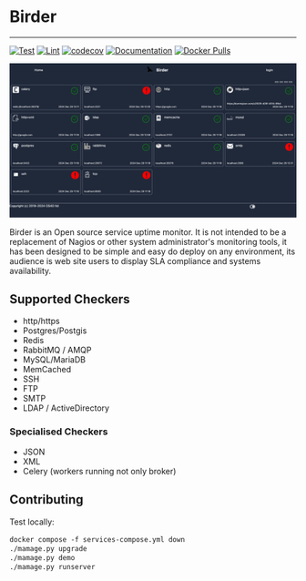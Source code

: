# Birder

---

[![Test](https://github.com/os4d/birder/actions/workflows/test.yml/badge.svg)](https://github.com/os4d/birder/actions/workflows/test.yml)
[![Lint](https://github.com/os4d/birder/actions/workflows/lint.yml/badge.svg)](https://github.com/os4d/birder/actions/workflows/lint.yml)
[![codecov](https://codecov.io/github/os4d/birder/graph/badge.svg?token=FBUB7HML5S)](https://codecov.io/github/os4d/birder)
[![Documentation](https://github.com/os4d/birder/actions/workflows/docs.yml/badge.svg)](https://os4d.github.io/birder/)
[![Docker Pulls](https://img.shields.io/docker/pulls/os4d/birder)](https://hub.docker.com/repository/docker/os4d/birder/tags)

![screenshot](screenshot.png)


Birder is an Open source service uptime monitor.
It is not intended to be a replacement of Nagios or other system administrator's monitoring tools,
it has been designed to be simple and easy do deploy on any environment,
its audience is web site users to display SLA compliance and systems availability.

## Supported Checkers

 - http/https
 - Postgres/Postgis
 - Redis
 - RabbitMQ / AMQP
 - MySQL/MariaDB
 - MemCached
 - SSH
 - FTP
 - SMTP
 - LDAP / ActiveDirectory

### Specialised Checkers

 - JSON
 - XML
 - Celery (workers running not only broker)


## Contributing

Test locally:

    docker compose -f services-compose.yml down
    ./mamage.py upgrade
    ./mamage.py demo
    ./mamage.py runserver
